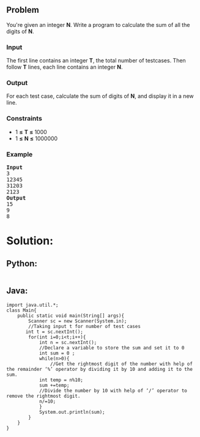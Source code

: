 <div id="problem-statement" class="_problemBody_lulsq_29 print"><h2>Problem</h2>
<p>
You're given an integer <b>N</b>. Write a program to calculate the sum of all the digits of <b>N</b>. 
</p>
<h3>Input</h3>
<p> 
The first line contains an integer <b>T</b>, the total number of testcases. Then follow <b>T</b> lines, each line contains an integer <b>N</b>. 
</p>
<h3>Output</h3>
<p> For each test case, calculate the sum of digits of <b>N</b>, and display it in a new line.</p>
<h3>Constraints</h3>
<ul>
<li>1 <b>≤</b> <b>T</b> <b>≤</b> 1000</li>
<li>1 <b>≤</b> <b>N</b> <b>≤</b> 1000000</li>
</ul>
<h3>Example</h3>
<pre><b>Input</b>
3 
12345
31203
2123
<b>Output</b>
15
9
8
</pre></div>

# Solution: 
## Python:
``` 
``` 
## Java: 
```
import java.util.*;
class Main{
    public static void main(String[] args){
        Scanner sc = new Scanner(System.in);
        //Taking input t for number of test cases
       int t = sc.nextInt();
        for(int i=0;i<t;i++){
            int n = sc.nextInt();
            //Declare a variable to store the sum and set it to 0
            int sum = 0 ;
            while(n>0){
                //Get the rightmost digit of the number with help of the remainder ‘%’ operator by dividing it by 10 and adding it to the sum.
            int temp = n%10;
            sum +=temp;
            //Divide the number by 10 with help of ‘/’ operator to remove the rightmost digit.
            n/=10;
            }
            System.out.println(sum);
        }
    }
}
```
